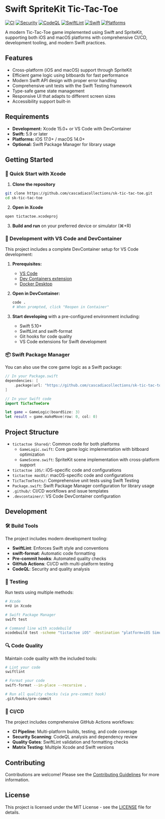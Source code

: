 # Swift SpriteKit Tic-Tac-Toe

[![CI](https://github.com/cascadiacollections/sk-tic-tac-toe/actions/workflows/ci.yml/badge.svg)](https://github.com/cascadiacollections/sk-tic-tac-toe/actions/workflows/ci.yml)
[![Security](https://github.com/cascadiacollections/sk-tic-tac-toe/actions/workflows/security.yml/badge.svg)](https://github.com/cascadiacollections/sk-tic-tac-toe/actions/workflows/security.yml)
[![CodeQL](https://github.com/cascadiacollections/sk-tic-tac-toe/actions/workflows/security.yml/badge.svg?event=schedule)](https://github.com/cascadiacollections/sk-tic-tac-toe/actions/workflows/security.yml)
[![SwiftLint](https://img.shields.io/badge/SwiftLint-enabled-brightgreen.svg)](https://github.com/realm/SwiftLint)
[![Swift](https://img.shields.io/badge/Swift-5.9+-orange.svg)](https://swift.org)
[![Platforms](https://img.shields.io/badge/Platforms-iOS%2017.0+%20|%20macOS%2014.0+-blue.svg)](https://developer.apple.com)

A modern Tic-Tac-Toe game implemented using Swift and SpriteKit, supporting both iOS and macOS platforms with comprehensive CI/CD, development tooling, and modern Swift practices.

## Features

- Cross-platform (iOS and macOS) support through SpriteKit
- Efficient game logic using bitboards for fast performance
- Modern Swift API design with proper error handling
- Comprehensive unit tests with the Swift Testing framework
- Type-safe game state management
- Responsive UI that adapts to different screen sizes
- Accessibility support built-in

## Requirements

- **Development:** Xcode 15.0+ or VS Code with DevContainer
- **Swift:** 5.9 or later
- **Platforms:** iOS 17.0+ / macOS 14.0+
- **Optional:** Swift Package Manager for library usage

## Getting Started

### 🚀 Quick Start with Xcode

1. **Clone the repository**
```bash
git clone https://github.com/cascadiacollections/sk-tic-tac-toe.git
cd sk-tic-tac-toe
```

2. **Open in Xcode**
```bash
open tictactoe.xcodeproj
```

3. **Build and run** on your preferred device or simulator (⌘+R)

### 🐳 Development with VS Code and DevContainer

This project includes a complete DevContainer setup for VS Code development:

1. **Prerequisites:**
   - [VS Code](https://code.visualstudio.com/)
   - [Dev Containers extension](https://marketplace.visualstudio.com/items?itemName=ms-vscode-remote.remote-containers)
   - [Docker Desktop](https://www.docker.com/products/docker-desktop)

2. **Open in DevContainer:**
   ```bash
   code .
   # When prompted, click "Reopen in Container"
   ```

3. **Start developing** with a pre-configured environment including:
   - Swift 5.10+ 
   - SwiftLint and swift-format
   - Git hooks for code quality
   - VS Code extensions for Swift development

### 📦 Swift Package Manager

You can also use the core game logic as a Swift package:

```swift
// In your Package.swift
dependencies: [
    .package(url: "https://github.com/cascadiacollections/sk-tic-tac-toe.git", from: "1.0.0")
]
```

```swift
// In your Swift code
import TicTacToeCore

let game = GameLogic(boardSize: 3)
let result = game.makeMove(row: 0, col: 0)
```

## Project Structure

- `tictactoe Shared/`: Common code for both platforms
  - `GameLogic.swift`: Core game logic implementation with bitboard optimization
  - `GameScene.swift`: SpriteKit scene implementation with cross-platform support
- `tictactoe iOS/`: iOS-specific code and configurations
- `tictactoe macOS/`: macOS-specific code and configurations  
- `TicTacToeTests/`: Comprehensive unit tests using Swift Testing
- `Package.swift`: Swift Package Manager configuration for library usage
- `.github/`: CI/CD workflows and issue templates
- `.devcontainer/`: VS Code DevContainer configuration

## Development

### 🛠️ Build Tools

The project includes modern development tooling:

- **SwiftLint**: Enforces Swift style and conventions
- **swift-format**: Automatic code formatting
- **Pre-commit hooks**: Automated quality checks
- **GitHub Actions**: CI/CD with multi-platform testing
- **CodeQL**: Security and quality analysis

### 🧪 Testing

Run tests using multiple methods:

```bash
# Xcode
⌘+U in Xcode

# Swift Package Manager
swift test

# Command line with xcodebuild
xcodebuild test -scheme "tictactoe iOS" -destination "platform=iOS Simulator,name=iPhone 15"
```

### 🔍 Code Quality

Maintain code quality with the included tools:

```bash
# Lint your code
swiftlint

# Format your code  
swift-format --in-place --recursive .

# Run all quality checks (via pre-commit hook)
.git/hooks/pre-commit
```

### 🚀 CI/CD

The project includes comprehensive GitHub Actions workflows:

- **CI Pipeline**: Multi-platform builds, testing, and code coverage
- **Security Scanning**: CodeQL analysis and dependency review
- **Quality Gates**: SwiftLint validation and formatting checks
- **Matrix Testing**: Multiple Xcode and Swift versions

## Contributing

Contributions are welcome! Please see the [Contributing Guidelines](CONTRIBUTING.md) for more information.

## License

This project is licensed under the MIT License - see the [LICENSE](LICENSE) file for details.
